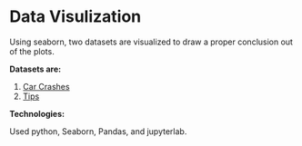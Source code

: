 # Data Visulization

Using seaborn, two datasets are visualized to draw a proper conclusion out of the plots.

**Datasets are:**

1. [Car Crashes](https://github.com/seaborn/seaborn-data/blob/master/car_crashes.csv)
2. [Tips](https://github.com/seaborn/seaborn-data/blob/master/tips.csv)

**Technologies:**

Used python, Seaborn, Pandas, and jupyterlab.

